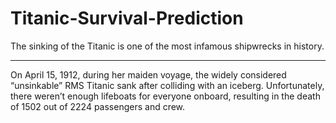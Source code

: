 # Titanic-Survival-Prediction

The sinking of the Titanic is one of the most infamous shipwrecks in history.

<hr/>

On April 15, 1912, during her maiden voyage, the widely considered “unsinkable” RMS Titanic sank after colliding with an iceberg. Unfortunately, there weren’t enough lifeboats for everyone onboard, resulting in the death of 1502 out of 2224 passengers and crew.


